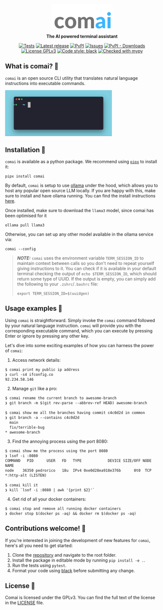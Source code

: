 <div align="center">
  <img src="https://raw.githubusercontent.com/ricopinazo/comai/main/logo.svg" alt="comai" width="200"/>

**The AI powered terminal assistant**

[![Tests](https://github.com/ricopinazo/comai/actions/workflows/tests.yml/badge.svg)](https://github.com/ricopinazo/comai/actions/workflows/tests.yml)
[![Latest release](https://img.shields.io/github/v/release/ricopinazo/comai?color=brightgreen&include_prereleases)](https://github.com/ricopinazo/comai/releases)
[![PyPI](https://img.shields.io/pypi/v/comai)](https://pypi.org/project/comai/)
[![Issues](https://img.shields.io/github/issues/ricopinazo/comai?color=brightgreen)](https://github.com/ricopinazo/comai/issues)
[![PyPI - Downloads](https://img.shields.io/pypi/dm/comai)](https://pypi.org/project/comai/)
[![License GPLv3](https://img.shields.io/badge/license-GPLv3-blue.svg)](./LICENSE)
[![Code style: black](https://img.shields.io/badge/code%20style-black-000000.svg)](https://github.com/psf/black)
[![Checked with mypy](http://www.mypy-lang.org/static/mypy_badge.svg)](http://mypy-lang.org/)

</div>

## What is comai? 🎯

`comai` is an open source CLI utility that translates natural language instructions into executable commands.

<div align="left">
<img src="https://github.com/ricopinazo/comai/blob/956aa235f3950fe5b057d2e6d50032702a579b0c/demo.gif" alt="demo" width="350"/>
</div>

## Installation 🚀

`comai` is available as a python package. We recommend using [`pipx`](https://pypa.github.io/pipx/) to install it:

```shell
pipx install comai
```

By default, `comai` is setup to use [ollama](https://ollama.com) under the hood, which allows you to host any popular open source LLM locally. If you are happy with this, make sure to install and have ollama running. You can find the install instructions [here](https://ollama.com/download).

Once installed, make sure to download the `llama3` model, since comai has been optimised for it

```shell
ollama pull llama3
```

Otherwise, you can set up any other model available in the ollama service via:

```shell
comai --config
```

> **_NOTE:_** `comai` uses the environment variable `TERM_SESSION_ID` to maintain context between calls so you don't need to repeat yourself giving instructions to it. You can check if it is available in your default terminal checking the output of `echo $TERM_SESSION_ID`, which should return some type of UUID. If the output is empty, you can simply add the following to your `.zshrc`/`.bashrc` file:
>
> ```shell
> export TERM_SESSION_ID=$(uuidgen)
> ```

## Usage examples 🎉

Using `comai` is straightforward. Simply invoke the `comai` command followed by your natural language instruction. `comai` will provide you with the corresponding executable command, which you can execute by pressing Enter or ignore by pressing any other key.

Let's dive into some exciting examples of how you can harness the power of `comai`:

1. Access network details:

```
$ comai print my public ip address
❯ curl -s4 ifconfig.co
92.234.58.146
```

2. Manage `git` like a pro:

```shell
$ comai rename the current branch to awesome-branch
❯ git branch -m $(git rev-parse --abbrev-ref HEAD) awesome-branch

$ comai show me all the branches having commit c4c0d2d in common
❯ git branch -a --contains c4c0d2d
  main
  fix/terrible-bug
* awesome-branch
```

3. Find the annoying process using the port 8080:

```shell
$ comai show me the process using the port 8080
❯ lsof -i :8080
COMMAND   PID      USER   FD   TYPE            DEVICE SIZE/OFF NODE NAME
node    36350 pedrorico   18u  IPv4 0xe0d28ea918e376b      0t0  TCP *:http-alt (LISTEN)

$ comai kill it
❯ kill `lsof -i :8080 | awk '{print $2}'`
```

4. Get rid of all your docker containers:

```shell
$ comai stop and remove all running docker containers
❯ docker stop $(docker ps -aq) && docker rm $(docker ps -aq)
```

## Contributions welcome! 🤝

If you're interested in joining the development of new features for `comai`, here's all you need to get started:

1. Clone the [repository](https://github.com/ricopinazo/comai) and navigate to the root folder.
2. Install the package in editable mode by running `pip install -e .`.
3. Run the tests using `pytest`.
4. Format your code using [black](https://github.com/psf/black) before submitting any change.

## License 📜

Comai is licensed under the GPLv3. You can find the full text of the license in the [LICENSE](./LICENSE) file.

